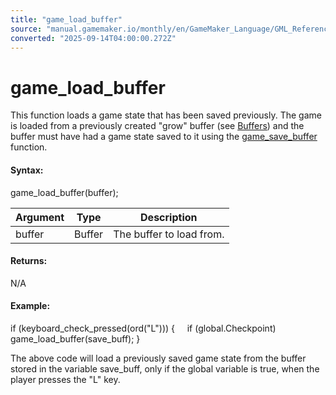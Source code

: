 ```yaml
---
title: "game_load_buffer"
source: "manual.gamemaker.io/monthly/en/GameMaker_Language/GML_Reference/General_Game_Control/game_load_buffer.htm"
converted: "2025-09-14T04:00:00.272Z"
---
```


# game\_load\_buffer

This function loads a game state that has been saved previously. The game is loaded from a previously created "grow" buffer (see [Buffers](../Buffers/Buffers.md)) and the buffer must have had a game state saved to it using the [game\_save\_buffer](game_save_buffer.md) function.

#### Syntax:

game\_load\_buffer(buffer);

| Argument | Type | Description |
| --- | --- | --- |
| buffer | Buffer | The buffer to load from. |

#### Returns:

N/A

#### Example:

if (keyboard\_check\_pressed(ord("L")))
{
    if (global.Checkpoint) game\_load\_buffer(save\_buff);
}

The above code will load a previously saved game state from the buffer stored in the variable save\_buff, only if the global variable is true, when the player presses the "L" key.